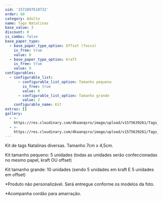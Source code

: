 ```yaml
---
uid: '1572897610732'
order: 60
category: Adulto
name: Tags Natalinas
base_value: 3
discount: 0
is_combo: false
base_paper_type:
  - base_paper_type_option: Offset (fosco)
    is_free: true
    value: 0
  - base_paper_type_option: Kraft
    is_free: true
    value: 0
configurables:
  - configurable_list:
      - configurable_list_option: Tamanho pequeno
        is_free: true
        value: 0
      - configurable_list_option: Tamanho grande
        value: 2
    configurable_name: Kit
extras: []
gallery:
  - >-
    https://res.cloudinary.com/dkaanqsro/image/upload/v1575639261/Tags_Natal_2_q9r2s1.jpg
  - >-
    https://res.cloudinary.com/dkaanqsro/image/upload/v1575639261/Tags_Natal_3_g7lp10.jpg
---
```

Kit de tags Natalinas diversas. Tamanho 7cm x 4,5cm.

Kit tamanho pequeno: 5 unidades (todas as unidades serão confeccionadas no mesmo papel, kraft OU offset)

Kit tamanho grande: 10 unidades (sendo 5 unidades em kraft E 5 unidades em offset)



\*Produto não personalizável. Será entregue conforme os modelos da foto.

\*Acompanha cordão para amarração.
